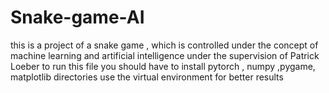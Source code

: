 # Snake-game-AI
this is a project of a snake game , which is controlled under the concept of machine learning and artificial intelligence under the supervision of Patrick Loeber
to run this file you should have to install pytorch , numpy ,pygame, matplotlib directories
use the virtual environment for better results
